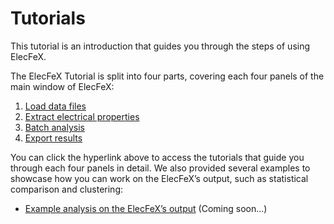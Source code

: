 # Tutorials

This tutorial is an introduction that guides you through the steps of using ElecFeX. 

The ElecFeX Tutorial is split into four parts, covering each four panels of the main window of ElecFeX:

1. [Load data files](load_data.md)
2. [Extract electrical properties](extract_feature.md)
3. [Batch analysis](batch_analysis.md)
4. [Export results](export_result.md)

You can click the hyperlink above to access the tutorials that guide you through each four panels in detail. We also provided several examples to showcase how you can work on the ElecFeX’s output, such as statistical comparison and clustering:

* [Example analysis on the ElecFeX’s output](example_analysis.md) (Coming soon...)

